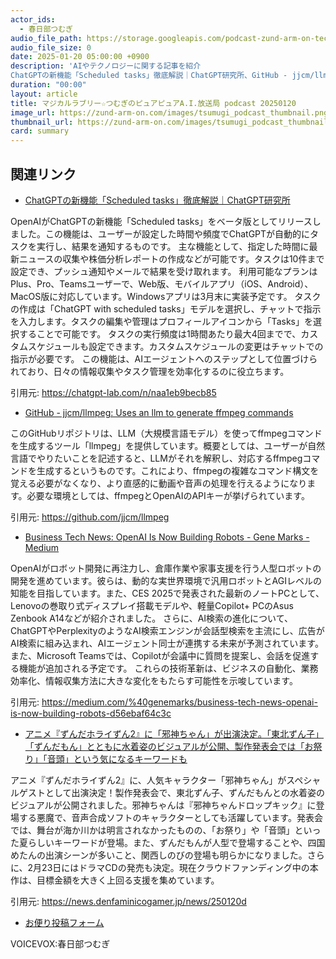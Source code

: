 ```yaml
---
actor_ids:
  - 春日部つむぎ
audio_file_path: https://storage.googleapis.com/podcast-zund-arm-on-tech/audio/マジカルラブリー☆つむぎのピュアピュアA.I.放送局_podcast_20250120.mp3
audio_file_size: 0
date: 2025-01-20 05:00:00 +0900
description: 'AIやテクノロジーに関する記事を紹介  
ChatGPTの新機能「Scheduled tasks」徹底解説｜ChatGPT研究所、GitHub - jjcm/llmpeg: Uses an llm to generate ffmpeg commands、Business Tech News: OpenAI Is Now Building Robots - Gene Marks - Medium、アニメ『ずんだホライずん2』に「邪神ちゃん」が出演決定。「東北ずん子」「ずんだもん」とともに水着姿のビジュアルが公開、製作発表会では「お祭り」「音頭」という気になるキーワードも'
duration: "00:00"
layout: article
title: マジカルラブリー☆つむぎのピュアピュアA.I.放送局 podcast 20250120
image_url: https://zund-arm-on.com/images/tsumugi_podcast_thumbnail.png
thumbnail_url: https://zund-arm-on.com/images/tsumugi_podcast_thumbnail.png
card: summary
---
```


## 関連リンク


- [ChatGPTの新機能「Scheduled tasks」徹底解説｜ChatGPT研究所](https://chatgpt-lab.com/n/naa1eb9becb85)  


OpenAIがChatGPTの新機能「Scheduled tasks」をベータ版としてリリースしました。この機能は、ユーザーが設定した時間や頻度でChatGPTが自動的にタスクを実行し、結果を通知するものです。
主な機能として、指定した時間に最新ニュースの収集や株価分析レポートの作成などが可能です。タスクは10件まで設定でき、プッシュ通知やメールで結果を受け取れます。
利用可能なプランはPlus、Pro、Teamsユーザーで、Web版、モバイルアプリ（iOS、Android）、MacOS版に対応しています。Windowsアプリは3月末に実装予定です。
タスクの作成は「ChatGPT with scheduled tasks」モデルを選択し、チャットで指示を入力します。タスクの編集や管理はプロフィールアイコンから「Tasks」を選択することで可能です。
タスクの実行頻度は1時間あたり最大4回までで、カスタムスケジュールも設定できます。カスタムスケジュールの変更はチャットでの指示が必要です。
この機能は、AIエージェントへのステップとして位置づけられており、日々の情報収集やタスク管理を効率化するのに役立ちます。


引用元: https://chatgpt-lab.com/n/naa1eb9becb85


- [GitHub - jjcm/llmpeg: Uses an llm to generate ffmpeg commands](https://github.com/jjcm/llmpeg)  


このGitHubリポジトリは、LLM（大規模言語モデル）を使ってffmpegコマンドを生成するツール「llmpeg」を提供しています。概要としては、ユーザーが自然言語でやりたいことを記述すると、LLMがそれを解釈し、対応するffmpegコマンドを生成するというものです。これにより、ffmpegの複雑なコマンド構文を覚える必要がなくなり、より直感的に動画や音声の処理を行えるようになります。必要な環境としては、ffmpegとOpenAIのAPIキーが挙げられています。


引用元: https://github.com/jjcm/llmpeg


- [Business Tech News: OpenAI Is Now Building Robots - Gene Marks - Medium](https://medium.com/%40genemarks/business-tech-news-openai-is-now-building-robots-d56ebaf64c3c)  


OpenAIがロボット開発に再注力し、倉庫作業や家事支援を行う人型ロボットの開発を進めています。彼らは、動的な実世界環境で汎用ロボットとAGIレベルの知能を目指しています。また、CES 2025で発表された最新のノートPCとして、Lenovoの巻取り式ディスプレイ搭載モデルや、軽量Copilot+ PCのAsus Zenbook A14などが紹介されました。
さらに、AI検索の進化について、ChatGPTやPerplexityのようなAI検索エンジンが会話型検索を主流にし、広告がAI検索に組み込まれ、AIエージェント同士が連携する未来が予測されています。また、Microsoft Teamsでは、Copilotが会議中に質問を提案し、会話を促進する機能が追加される予定です。
これらの技術革新は、ビジネスの自動化、業務効率化、情報収集方法に大きな変化をもたらす可能性を示唆しています。


引用元: https://medium.com/%40genemarks/business-tech-news-openai-is-now-building-robots-d56ebaf64c3c


- [アニメ『ずんだホライずん2』に「邪神ちゃん」が出演決定。「東北ずん子」「ずんだもん」とともに水着姿のビジュアルが公開、製作発表会では「お祭り」「音頭」という気になるキーワードも](https://news.denfaminicogamer.jp/news/250120d)  


アニメ『ずんだホライずん2』に、人気キャラクター「邪神ちゃん」がスペシャルゲストとして出演決定！製作発表会で、東北ずん子、ずんだもんとの水着姿のビジュアルが公開されました。邪神ちゃんは『邪神ちゃんドロップキック』に登場する悪魔で、音声合成ソフトのキャラクターとしても活躍しています。発表会では、舞台が海か川かは明言されなかったものの、「お祭り」や「音頭」といった夏らしいキーワードが登場。また、ずんだもんが人型で登場することや、四国めたんの出演シーンが多いこと、関西しのびの登場も明らかになりました。さらに、2月23日にはドラマCDの発売も決定。現在クラウドファンディング中の本作は、目標金額を大きく上回る支援を集めています。


引用元: https://news.denfaminicogamer.jp/news/250120d



- [お便り投稿フォーム](https://forms.gle/ffg4JTfqdiqK62qf9)

VOICEVOX:春日部つむぎ
